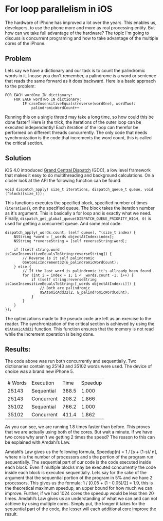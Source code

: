 For loop parallelism in iOS
===========================

The hardware of iPhone has improved a lot over the years. This enables us, developers, to use the phone more and more as real processing entity. But how can we take full advantage of the hardware? The topic I'm going to discuss is concurrent programing and how to take advantage of the multiple cores of the iPhone.

Problem
-------

Lets say we have a dictionary and our task is to count the palindromic words in it. Incase you don't remember, a palindrome is a word or sentence that reads the same forward as it does backward. Here is a basic approach to the problem:

    FOR EACH wordOne IN dictionary:
        FOR EACH wordTwo IN dictionary:
            IF caseInsensitiveEquals(reverse(wordOne), wordTwo):
                palindromicWordCount++
                
Running this on a single thread may take a long time, so how could this be done faster? Here is the trick, the iterations of the outer loop can be executed independently! Each iteration of the loop can therefor be performed on different threads concurrently. The only code that needs synchronization is the code that increments the word count, this is called the critical section. 

Solution
--------

iOS 4.0 introduced [Grand Central Dispatch][GDC] (GDC), a low level framework that makes it easy to do multithreading and background calculations. On a closer look at the API the following function can be found:

    void dispatch_apply( size_t iterations, dispatch_queue_t queue, void (^block)(size_t));
    
This functions executes the specified block, specified number of times (`iterations`), on the specified queue. The block takes the iteration number as it's argument. This is basically a for loop and is exactly what we need. Finally, `dispatch_get_global_queue(DISPATCH_QUEUE_PRIORITY_HIGH, 0)` is used for getting a concurrent queue. And some real code:

    dispatch_apply(_words.count, [self queue], ^(size_t index) {
        NSString *word = [_words objectAtIndex:index];
        NSString *reverseString = [self reverseString:word];
        
        if ([self string:word isCaseInsensitiveEqualsToString:reverseString]) {
            // Reverse is it self palindromic
            OSAtomicIncrement32(&_palindromicWordCount);
        } else {
            // If the last word is palindromic it's allready been found.
            for (int i = index + 1; i < _words.count -1; i++) {
                if ([self string:reverseString isCaseInsensitiveEqualsToString:[_words objectAtIndex:i]]) {
                    // Both are palindromic
                    OSAtomicAdd32(2, &_palindromicWordCount);
                }
            }
        }
    });
    
The optimizations made to the pseudo code are left as an exercise to the reader. The synchronization of the critical section is achieved by using the `OSAtomicAdd32` function. This function ensures that the memory is not read while the increment operation is being done.

Results:
--------
The code above was run both concurrently and sequentially. Two dictionaries containing 25143 and 35102 words were used. The device of choice was a brand new iPhone 5.

<table>
    <tr><td># Words</td><td>Execution</td><td>Time</td><td>Speedup</td></tr>
    <tr><td>25143</td><td>Sequential</td><td>388.5</td><td>1.000</td></tr>
    <tr><td>25143</td><td>Concurrent</td><td>208.2</td><td>1.866</td></tr>
    <tr><td>35102</td><td>Sequential</td><td>766.2</td><td>1.000</td></tr>
    <tr><td>35102</td><td>Concurrent</td><td>411.4</td><td>1.862</td></tr>
</table>

As you can see, we are running 1.8 times faster than before. This proves that we are actually using both of the cores. But wait a minute. If we have two cores why aren't we getting 2 times the speed? The reason to this can be explained with Amdahlʼs Law.

Amdahlʼs Law gives us the following formula, Speedup(n) = 1 / [s + (1-s)/ n], where n is the number of processors and s the portion of the program run sequentially. The sequential part of our code is the code executed inside each block. Even if multiple blocks may be executed concurrently the code inside each block is executed sequentially. Lets say for the sake of the argument that the sequential portion of the program in 5% and we have 2 processors. This gives us the formula: 1 / [0.05 + (1 - 0.05)/2] = 1.9, this is the theoretical maximum speedup, an upper bound for how much we can improve. Further, if we had 1024 cores the speedup would be less then 20 times. Amdahlʼs Law gives us an understanding of what we can and can not achieve by using multiple cores. Simply put, the longer it takes for the sequential part of the code, the lesser will each additional core improve the result.

[GDC]: https://developer.apple.com/library/mac/#documentation/Performance/Reference/GCD_libdispatch_Ref/Reference/reference.html